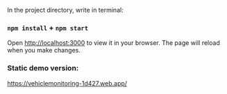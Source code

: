 In the project directory, write in terminal:
### `npm install` + `npm start`

Open [http://localhost:3000](http://localhost:3000) to view it in your browser.
The page will reload when you make changes.

### Static demo version:
https://vehiclemonitoring-1d427.web.app/
